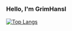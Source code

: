 ### Hello, I'm GrimHansl

[![Top Langs](github-readme-stats-grimhansl.vercel.app/api/top-langs/?username=GrimHansl&langs_count=8&layout=compact&theme=github_dark)](https://github.com/anuraghazra/github-readme-stats)
